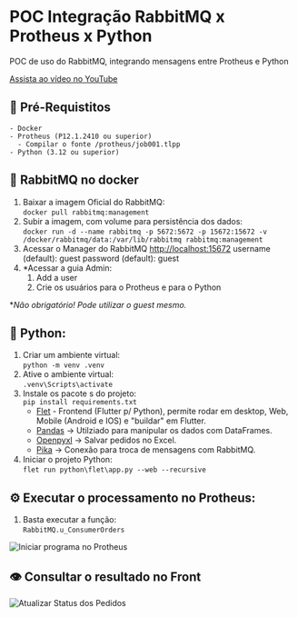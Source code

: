 # POC Integração RabbitMQ x Protheus x Python

POC de uso do RabbitMQ, integrando mensagens entre Protheus e Python

[Assista ao vídeo no YouTube](https://www.youtube.com/watch?v=EATG6x28EZk)

## 📌 Pré-Requistitos
    - Docker 
    - Protheus (P12.1.2410 ou superior)
      - Compilar o fonte /protheus/job001.tlpp
    - Python (3.12 ou superior)


## 📡 RabbitMQ no docker
1. Baixar a imagem Oficial do RabbitMQ:   
```docker pull rabbitmq:management```
2. Subir a imagem, com volume para persistência dos dados:   
```docker run -d --name rabbitmq -p 5672:5672 -p 15672:15672 -v /docker/rabbitmq/data:/var/lib/rabbitmq rabbitmq:management```
3. Acessar o Manager do RabbitMQ [http://localhost:15672](http://localhost:15672)
   username (default): guest
   password (default): guest
4. *Acessar a guia Admin:
   1. Add a user
   2. Crie os usuários para o Protheus e para o Python  

**Não obrigatório! Pode utilizar o guest mesmo.*

## 🐍 Python:
1. Criar um ambiente virtual:   
```python -m venv .venv ```
2. Ative o ambiente virtual:   
```.venv\Scripts\activate ```
3. Instale os pacote s do projeto:   
```pip install requirements.txt ```
   - [Flet](https://flet.dev/) - Frontend (Flutter p/ Python), permite rodar em desktop, Web, Mobile (Android e IOS) e "buildar" em Flutter.
   - [Pandas](https://pypi.org/project/pandas/) → Utilziado para manipular os dados com DataFrames.
   - [Openpyxl](https://pypi.org/project/openpyxl/) → Salvar pedidos no Excel.
   - [Pika](https://pypi.org/project/pika/) → Conexão para troca de mensagens com RabbitMQ.
1. Iniciar o projeto Python:  
```flet run python\flet\app.py --web --recursive```

## ⚙️ Executar o processamento no Protheus:
1. Basta executar a função:   
   ```RabbitMQ.u_ConsumerOrders```

![Iniciar programa no Protheus](doc/protheusStartProgram.png)


## 👁️ Consultar o resultado no Front
![Atualizar Status dos Pedidos](doc/frontAtualizarPedidos.png)